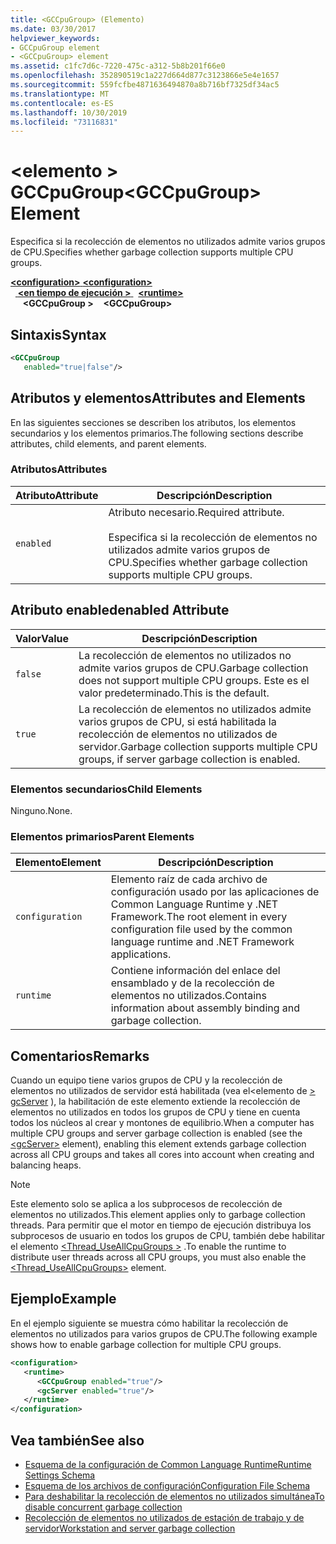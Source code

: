 ```yaml
---
title: <GCCpuGroup> (Elemento)
ms.date: 03/30/2017
helpviewer_keywords:
- GCCpuGroup element
- <GCCpuGroup> element
ms.assetid: c1fc7d6c-7220-475c-a312-5b8b201f66e0
ms.openlocfilehash: 352890519c1a227d664d877c3123866e5e4e1657
ms.sourcegitcommit: 559fcfbe4871636494870a8b716bf7325df34ac5
ms.translationtype: MT
ms.contentlocale: es-ES
ms.lasthandoff: 10/30/2019
ms.locfileid: "73116831"
---
```

# <a name="gccpugroup-element"></a><span data-ttu-id="55207-102">\<elemento > GCCpuGroup</span><span class="sxs-lookup"><span data-stu-id="55207-102">\<GCCpuGroup> Element</span></span>

<span data-ttu-id="55207-103">Especifica si la recolección de elementos no utilizados admite varios grupos de CPU.</span><span class="sxs-lookup"><span data-stu-id="55207-103">Specifies whether garbage collection supports multiple CPU groups.</span></span>

<span data-ttu-id="55207-104">[ **\<configuration>** ](../configuration-element.md)</span><span class="sxs-lookup"><span data-stu-id="55207-104">[**\<configuration>**](../configuration-element.md)</span></span>\
<span data-ttu-id="55207-105">&nbsp;&nbsp;[ **\<en tiempo de ejecución >** ](runtime-element.md)</span><span class="sxs-lookup"><span data-stu-id="55207-105">&nbsp;&nbsp;[**\<runtime>**](runtime-element.md)</span></span>\
<span data-ttu-id="55207-106">&nbsp;&nbsp;&nbsp;&nbsp; **\<GCCpuGroup >**</span><span class="sxs-lookup"><span data-stu-id="55207-106">&nbsp;&nbsp;&nbsp;&nbsp;**\<GCCpuGroup>**</span></span>  

## <a name="syntax"></a><span data-ttu-id="55207-107">Sintaxis</span><span class="sxs-lookup"><span data-stu-id="55207-107">Syntax</span></span>

```xml
<GCCpuGroup
   enabled="true|false"/>
```

## <a name="attributes-and-elements"></a><span data-ttu-id="55207-108">Atributos y elementos</span><span class="sxs-lookup"><span data-stu-id="55207-108">Attributes and Elements</span></span>

<span data-ttu-id="55207-109">En las siguientes secciones se describen los atributos, los elementos secundarios y los elementos primarios.</span><span class="sxs-lookup"><span data-stu-id="55207-109">The following sections describe attributes, child elements, and parent elements.</span></span>

### <a name="attributes"></a><span data-ttu-id="55207-110">Atributos</span><span class="sxs-lookup"><span data-stu-id="55207-110">Attributes</span></span>

|<span data-ttu-id="55207-111">Atributo</span><span class="sxs-lookup"><span data-stu-id="55207-111">Attribute</span></span>|<span data-ttu-id="55207-112">Descripción</span><span class="sxs-lookup"><span data-stu-id="55207-112">Description</span></span>|
|---------------|-----------------|
|`enabled`|<span data-ttu-id="55207-113">Atributo necesario.</span><span class="sxs-lookup"><span data-stu-id="55207-113">Required attribute.</span></span><br /><br /> <span data-ttu-id="55207-114">Especifica si la recolección de elementos no utilizados admite varios grupos de CPU.</span><span class="sxs-lookup"><span data-stu-id="55207-114">Specifies whether garbage collection supports multiple CPU groups.</span></span>|

## <a name="enabled-attribute"></a><span data-ttu-id="55207-115">Atributo enabled</span><span class="sxs-lookup"><span data-stu-id="55207-115">enabled Attribute</span></span>

|<span data-ttu-id="55207-116">Valor</span><span class="sxs-lookup"><span data-stu-id="55207-116">Value</span></span>|<span data-ttu-id="55207-117">Descripción</span><span class="sxs-lookup"><span data-stu-id="55207-117">Description</span></span>|
|-----------|-----------------|
|`false`|<span data-ttu-id="55207-118">La recolección de elementos no utilizados no admite varios grupos de CPU.</span><span class="sxs-lookup"><span data-stu-id="55207-118">Garbage collection does not support multiple CPU groups.</span></span> <span data-ttu-id="55207-119">Este es el valor predeterminado.</span><span class="sxs-lookup"><span data-stu-id="55207-119">This is the default.</span></span>|
|`true`|<span data-ttu-id="55207-120">La recolección de elementos no utilizados admite varios grupos de CPU, si está habilitada la recolección de elementos no utilizados de servidor.</span><span class="sxs-lookup"><span data-stu-id="55207-120">Garbage collection supports multiple CPU groups, if server garbage collection is enabled.</span></span>|

### <a name="child-elements"></a><span data-ttu-id="55207-121">Elementos secundarios</span><span class="sxs-lookup"><span data-stu-id="55207-121">Child Elements</span></span>

<span data-ttu-id="55207-122">Ninguno.</span><span class="sxs-lookup"><span data-stu-id="55207-122">None.</span></span>

### <a name="parent-elements"></a><span data-ttu-id="55207-123">Elementos primarios</span><span class="sxs-lookup"><span data-stu-id="55207-123">Parent Elements</span></span>

|<span data-ttu-id="55207-124">Elemento</span><span class="sxs-lookup"><span data-stu-id="55207-124">Element</span></span>|<span data-ttu-id="55207-125">Descripción</span><span class="sxs-lookup"><span data-stu-id="55207-125">Description</span></span>|
|-------------|-----------------|
|`configuration`|<span data-ttu-id="55207-126">Elemento raíz de cada archivo de configuración usado por las aplicaciones de Common Language Runtime y .NET Framework.</span><span class="sxs-lookup"><span data-stu-id="55207-126">The root element in every configuration file used by the common language runtime and .NET Framework applications.</span></span>|
|`runtime`|<span data-ttu-id="55207-127">Contiene información del enlace del ensamblado y de la recolección de elementos no utilizados.</span><span class="sxs-lookup"><span data-stu-id="55207-127">Contains information about assembly binding and garbage collection.</span></span>|

## <a name="remarks"></a><span data-ttu-id="55207-128">Comentarios</span><span class="sxs-lookup"><span data-stu-id="55207-128">Remarks</span></span>

<span data-ttu-id="55207-129">Cuando un equipo tiene varios grupos de CPU y la recolección de elementos no utilizados de servidor está habilitada (vea el\<elemento de [> gcServer](gcserver-element.md) ), la habilitación de este elemento extiende la recolección de elementos no utilizados en todos los grupos de CPU y tiene en cuenta todos los núcleos al crear y montones de equilibrio.</span><span class="sxs-lookup"><span data-stu-id="55207-129">When a computer has multiple CPU groups and server garbage collection is enabled (see the [\<gcServer>](gcserver-element.md) element), enabling this element extends garbage collection across all CPU groups and takes all cores into account when creating and balancing heaps.</span></span>

> [!NOTE]
> <span data-ttu-id="55207-130">Este elemento solo se aplica a los subprocesos de recolección de elementos no utilizados.</span><span class="sxs-lookup"><span data-stu-id="55207-130">This element applies only to garbage collection threads.</span></span> <span data-ttu-id="55207-131">Para permitir que el motor en tiempo de ejecución distribuya los subprocesos de usuario en todos los grupos de CPU, también debe habilitar el elemento [\<Thread_UseAllCpuGroups >](thread-useallcpugroups-element.md) .</span><span class="sxs-lookup"><span data-stu-id="55207-131">To enable the runtime to distribute user threads across all CPU groups, you must also enable the [\<Thread_UseAllCpuGroups>](thread-useallcpugroups-element.md) element.</span></span>

## <a name="example"></a><span data-ttu-id="55207-132">Ejemplo</span><span class="sxs-lookup"><span data-stu-id="55207-132">Example</span></span>

<span data-ttu-id="55207-133">En el ejemplo siguiente se muestra cómo habilitar la recolección de elementos no utilizados para varios grupos de CPU.</span><span class="sxs-lookup"><span data-stu-id="55207-133">The following example shows how to enable garbage collection for multiple CPU groups.</span></span>

```xml
<configuration>
   <runtime>
      <GCCpuGroup enabled="true"/>
      <gcServer enabled="true"/>
   </runtime>
</configuration>
```

## <a name="see-also"></a><span data-ttu-id="55207-134">Vea también</span><span class="sxs-lookup"><span data-stu-id="55207-134">See also</span></span>

- [<span data-ttu-id="55207-135">Esquema de la configuración de Common Language Runtime</span><span class="sxs-lookup"><span data-stu-id="55207-135">Runtime Settings Schema</span></span>](index.md)
- [<span data-ttu-id="55207-136">Esquema de los archivos de configuración</span><span class="sxs-lookup"><span data-stu-id="55207-136">Configuration File Schema</span></span>](../index.md)
- [<span data-ttu-id="55207-137">Para deshabilitar la recolección de elementos no utilizados simultánea</span><span class="sxs-lookup"><span data-stu-id="55207-137">To disable concurrent garbage collection</span></span>](gcconcurrent-element.md#to-disable-background-garbage-collection)
- [<span data-ttu-id="55207-138">Recolección de elementos no utilizados de estación de trabajo y de servidor</span><span class="sxs-lookup"><span data-stu-id="55207-138">Workstation and server garbage collection</span></span>](../../../../standard/garbage-collection/fundamentals.md#workstation_and_server_garbage_collection)
